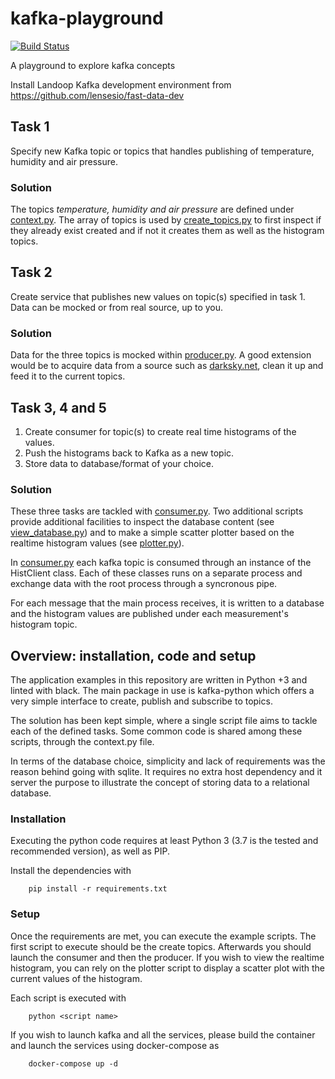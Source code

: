# kafka-playground

[![Build Status](https://travis-ci.com/PFigs/kafka-playground.svg?branch=master)](https://travis-ci.com/PFigs/kafka-playground)

A playground to explore kafka concepts

Install Landoop Kafka development environment from <https://github.com/lensesio/fast-data-dev>

## Task 1

Specify new Kafka topic or topics that handles
publishing of temperature, humidity and air pressure.

### Solution

The topics _temperature, humidity and air pressure_ are defined under
[context.py][context].
The array of topics is used by [create_topics.py][create_topics] to first inspect
if they already exist created and if not it creates them as well as the
histogram topics.

## Task 2

Create service that publishes new values on topic(s) specified in task 1.
Data can be mocked or from real source, up to you.

### Solution

Data for the three topics is mocked within [producer.py][producer].
A good extension would be to acquire data from a source such as
[darksky.net][darksky],
clean it up and feed it to the current topics.

## Task 3, 4 and 5

1.  Create consumer for topic(s) to create real time histograms of the values.
2.  Push the histograms back to Kafka as a new topic.
3.  Store data to database/format of your choice.

### Solution

These three tasks are tackled with [consumer.py][consumer]. Two additional
scripts provide additional facilities to inspect the database content
(see [view_database.py][viewdb]) and to make a simple scatter
plotter based on the  realtime histogram values
(see [plotter.py][plotter]).

In [consumer.py][consumer] each kafka topic is consumed through an instance
of the HistClient class. Each of these classes runs on a separate process
and exchange data with the root process through a syncronous pipe.

For each message that the main process receives, it is written to a database
and the histogram values are published under each measurement's histogram
topic.

## Overview: installation, code and setup

The application examples in this repository are written
in Python +3 and linted with black. The
main package in use is kafka-python which offers a very simple
interface to create, publish and subscribe to topics.

The solution has been kept simple, where a single script file
aims to tackle each of the defined tasks. Some common code
is shared among these scripts, through the context.py file.

In terms of the database choice, simplicity and lack of requirements
was the reason behind going with sqlite. It requires no extra
host dependency and it server the purpose to illustrate
the concept of storing data to a relational database.

### Installation

Executing the python code requires at least Python 3 (3.7 is
the tested and recommended version), as well as PIP.

Install the dependencies with

        pip install -r requirements.txt

### Setup

Once the requirements are met, you can execute the example
scripts. The first script to execute should be the create
topics. Afterwards you should launch the consumer and then
the producer. If you wish to view the realtime histogram,
you can rely on the plotter script to display a scatter
plot with the current values of the histogram.

Each script is executed with

        python <script name>

If you wish to launch kafka and all the services, please build
the container and launch the services using docker-compose as

        docker-compose up -d

[context]: ./context.py

[create_topics]: ./create_topics.py

[producer]: ./producer.py

[consumer]: ./consumer.py

[plotter]: ./plotter.py

[viewdb]: ./view_database.py

[darksky]: https://darksky.net/dev/docs#api-request-types
